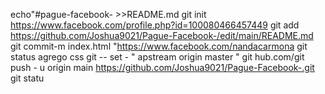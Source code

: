 echo"#pague-facebook- >>README.md
git init https://www.facebook.com/profile.php?id=100080466457449
git add https://github.com/Joshua9021/Pague-Facebook-/edit/main/README.md
git commit-m index.html "https://www.facebook.com/nandacarmona
git status
agrego css
git -- set - " apstream origin master "
git hub.com/git push - u origin main
https://github.com/Joshua9021/Pague-Facebook-.git
git statu